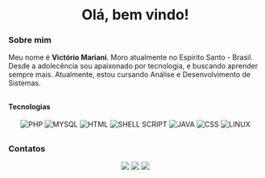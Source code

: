 <div align=center>
  <h1>
    Olá, bem vindo!</br>
  </h1>
</div>

### Sobre mim

Meu nome é <b>Victório Mariani</b>. Moro atualmente no Espirito Santo - Brasil. Desde a adolecência sou apaixonado por tecnologia, e buscando aprender sempre mais. Atualmente, estou cursando Análise e Desenvolvimento de Sistemas.

##

#### Tecnologias

 <div align=center>

  <img alt="PHP" src="https://img.shields.io/badge/PHP-777BB4?style=for-the-badge&logo=php&logoColor=white
  "/>
  <img alt="MYSQL" src="https://img.shields.io/badge/MySQL-005C84?style=for-the-badge&logo=mysql&logoColor=white
  "/>
  <img alt="HTML" src="https://img.shields.io/badge/HTML5-E34F26?style=for-the-badge&logo=html5&logoColor=white
  "/>
  <img alt="SHELL SCRIPT" src="https://img.shields.io/badge/Shell_Script-121011?style=for-the-badge&logo=gnu-bash&logoColor=white
  "/>
  <img alt="JAVA" src="https://img.shields.io/badge/JAVA-ED8B00?style=for-the-badge&logo=openjdk&logoColor=white
  "/>
  <img alt="CSS" src="https://img.shields.io/badge/CSS3-1572B6?style=for-the-badge&logo=css3&logoColor=white
  S"/>
  <img alt="LINUX" src="https://img.shields.io/badge/Linux-FCC624?style=for-the-badge&logo=linux&logoColor=black"/>
  
  
 </div>

##

### Contatos

<div align=center>
  <a href="https://www.linkedin.com/in/victorio-v-mariani" target="_blank"><img src="https://img.shields.io/badge/-LinkedIn-%230077B5?style=for-the-badge&logo=linkedin&logoColor=white" target="_blank"></a> 
  <a href="mailto:victorio.v.mariani@gmail.com" target="_blank"><img src="https://img.shields.io/badge/Gmail-D14836?style=for-the-badge&logo=gmail&logoColor=white
  " target="_blank"></a>  
  <a href="https://www.t.me/victorio_vm" target="_blank"><img src="https://img.shields.io/badge/Telegram-2CA5E0?style=for-the-badge&logo=telegram&logoColor=white" target="_blank"></a>
</div>
